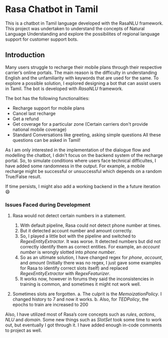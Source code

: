 # Rasa Chatbot in Tamil
This is a chatbot in Tamil language developed with the RasaNLU framework. This project was undertaken to understand the concepts of Natural Language Understanding and explore the possibilites of regional language support for customer support bots.

## Introduction

Many users struggle to recharge their mobile plans through their respective carrier’s online portals. The main reason is the difficulty in understanding English and the unfamiliarity with keywords that are used for the same. To explore a possible solution, I explored designing a bot that can assist users in Tamil. The bot is developed with *RasaNLU* framework.

The bot has the following functionalities:
- Recharge support for mobile plans
- Cancel last recharge
- Get a refund
- Get coverage for a particular zone (Certain carriers don't provide national mobile coverage)
- Standard Conversations like greeting, asking simple questions
All these questions can be asked in Tamil!

As I am only interested in the implementation of the dialogue flow and modelling the chatbot, I didn't focus on the backend system of the recharge portal. So, to simulate conditions where users face technical difficultes, I have added some randomness in the output. For example, a mobile recharge might be successful or unsuccessful which depends on a random True/False result.

If time persists, I might also add a working backend in the a future iteration 😄

### Issues Faced during Development

1.	Rasa would not detect certain numbers in a statement.
      1. With default pipeline, Rasa could not detect phone number at times.
      2. But it detected account number and amount correctly.
      2. So, I played a little bot with the pipeline and switched to *RegexEntityExtractor*. It was worse. It detected numbers but did not correctly identify them as correct entities. For example, an *account number* is wrongly slotted into *phone number*.
      2. So as an ultimate solution, I have changed regex for *phone*, *account*, and *amount* (Initially there was no regex, I just gave some examples for Rasa to identify correct slots itself) and replaced *RegexEntityExtractor* with *RegexFeaturizer*.
      2. It works now, however in forums they said the inconsistencies in training is common, and sometimes it might not work well.

2.	Sometimes slots are forgotten.
      a.	The culprit is the *MemoizationPolicy*. I changed history to 7 and now it works.
      b.	Also, for *TEDPolicy*, the epochs to train are increased to 200

Also, I have utilized most of Rasa’s core concepts such as *rules*, *actions*, *NLU* and *domain*. Some new things such as *SlotSet* took some time to work out, but eventually I got through it. I have added enough in-code comments to project as well.
